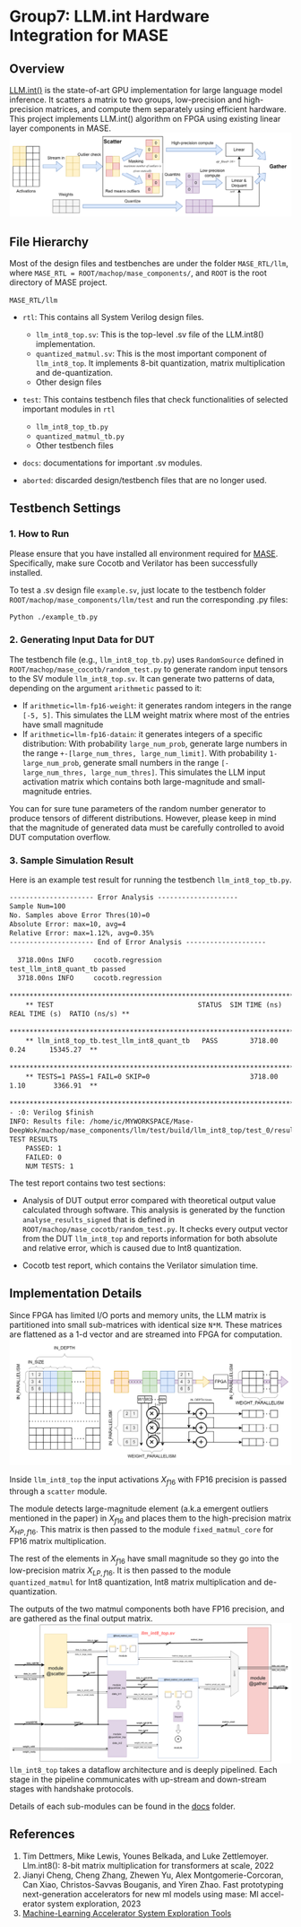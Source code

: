 # Group7: LLM.int Hardware Integration for MASE

## Overview
[LLM.int()](https://arxiv.org/abs/2208.07339) is the state-of-art GPU implementation for large language model inference. It scatters a matrix to two groups, low-precision and high-precision matrices, and compute them separately using efficient hardware. This project implements LLM.int() algorithm on FPGA using existing linear layer components in MASE.
![](./docs/figs/dataflow.png)


## File Hierarchy
Most of the design files and testbenches are under the folder `MASE_RTL/llm`, where `MASE_RTL = ROOT/machop/mase_components/`, and `ROOT` is the root directory of MASE project.

`MASE_RTL/llm`
* `rtl`: This contains all System Verilog design files.
    - `llm_int8_top.sv`: This is the top-level .sv file of the LLM.int8() implementation.
    - `quantized_matmul.sv`: This is the most important component of `llm_int8_top`. It implements 8-bit quantization, matrix multiplication and de-quantization.
    - Other design files

* `test`: This contains testbench files that check functionalities of selected important modules in `rtl`
    - `llm_int8_top_tb.py`
    - `quantized_matmul_tb.py`
    - Other testbench files

* `docs`: documentations for important .sv modules.

* `aborted`: discarded design/testbench files that are no longer used.


## Testbench Settings

### 1. How to Run
Please ensure that you have installed all environment required for [MASE](). Specifically, make sure Cocotb and Verilator has been successfully installed.

To test a .sv design file `example.sv`, just locate to the testbench folder `ROOT/machop/mase_components/llm/test` and run the corresponding .py files:

```bash
Python ./example_tb.py
```

### 2. Generating Input Data for DUT
The testbench file (e.g., `llm_int8_top_tb.py`) uses `RandomSource` defined in `ROOT/machop/mase_cocotb/random_test.py` to generate random input tensors to the SV module `llm_int8_top.sv`. It can generate two patterns of data, depending on the argument `arithmetic` passed to it:
* If `arithmetic=llm-fp16-weight`: it generates random integers in the range `[-5, 5]`. This simulates the LLM weight matrix where most of the entries have small magnitude
* If `arithmetic=llm-fp16-datain`: it generates integers of a specific distribution:
With probability `large_num_prob`, generate large numbers in the range `+-[large_num_thres, large_num_limit]`.
With probability `1-large_num_prob`, generate small numbers in the range `[-large_num_thres, large_num_thres]`.
This simulates the LLM input activation matrix which contains both large-magnitude and small-magnitude entries.

You can for sure tune parameters of the random number generator to produce tensors of different distributions. However, please keep in mind that the magnitude of generated data must be carefully controlled to avoid DUT computation overflow.  

### 3. Sample Simulation Result
Here is an example test result for running the testbench `llm_int8_top_tb.py`.
```shell
--------------------- Error Analysis --------------------
Sample Num=100
No. Samples above Error Thres(10)=0
Absolute Error: max=10, avg=4
Relative Error: max=1.12%, avg=0.35%
--------------------- End of Error Analysis --------------------

  3718.00ns INFO     cocotb.regression                  test_llm_int8_quant_tb passed
  3718.00ns INFO     cocotb.regression                          
    ************************************************************************************************
    ** TEST                                    STATUS  SIM TIME (ns)  REAL TIME (s)  RATIO (ns/s) **
    ************************************************************************************************
    ** llm_int8_top_tb.test_llm_int8_quant_tb   PASS        3718.00           0.24      15345.27  **
    ************************************************************************************************
    ** TESTS=1 PASS=1 FAIL=0 SKIP=0                         3718.00           1.10       3366.91  **
    ************************************************************************************************                                          
- :0: Verilog $finish
INFO: Results file: /home/ic/MYWORKSPACE/Mase-DeepWok/machop/mase_components/llm/test/build/llm_int8_top/test_0/results.xml
TEST RESULTS
    PASSED: 1
    FAILED: 0
    NUM TESTS: 1
```
The test report contains two test sections:
* Analysis of DUT output error compared with theoretical output value calculated through software. This analysis is generated by the function `analyse_results_signed` that is defined in `ROOT/machop/mase_cocotb/random_test.py`. It checks every output vector from the DUT `llm_int8_top` and reports information for both absolute and relative error, which is caused due to Int8 quantization.

* Cocotb test report, which contains the Verilator simulation time.


## Implementation Details
Since FPGA has limited I/O ports and memory units, the LLM matrix is partitioned into small sub-matrices with identical size `N*M`. These matrices are flattened as a 1-d vector and are streamed into FPGA for computation.
![](./docs/figs/matrix_partition.png)

Inside `llm_int8_top` the input activations $X_{f16}$ with FP16 precision is passed through a `scatter` module. 
    
The module detects large-magnitude element (a.k.a emergent outliers mentioned in the paper) in $X_{f16}$ and places them to the high-precision matrix $X_{HP, f16}$. This matrix is then passed to the module `fixed_matmul_core` for FP16 matrix multiplication.

The rest of the elements in $X_{f16}$ have small magnitude so they go into the low-precision matrix $X_{LP, f16}$. It is then passed to the module `quantized_matmul` for Int8 quantization, Int8 matrix multiplication and de-quantization. 

The outputs of the two matmul components both have FP16 precision, and are gathered as the final output matrix.
![](./docs/figs/top_level.png)
`llm_int8_top` takes a dataflow architecture and is deeply pipelined. Each stage in the pipeline communicates with up-stream and down-stream stages with handshake protocols.

Details of each sub-modules can be found in the [docs](./docs/) folder.

## References

1. Tim Dettmers, Mike Lewis, Younes Belkada, and Luke Zettlemoyer.
Llm.int8(): 8-bit matrix multiplication for transformers at scale, 2022
2. Jianyi Cheng, Cheng Zhang, Zhewen Yu, Alex Montgomerie-Corcoran,
Can Xiao, Christos-Savvas Bouganis, and Yiren Zhao. Fast prototyping
next-generation accelerators for new ml models using mase: Ml accel-
erator system exploration, 2023
3. [Machine-Learning Accelerator System Exploration Tools](https://github.com/DeepWok/mase)

